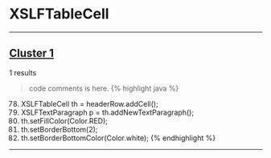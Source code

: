 # XSLFTableCell

***

## [Cluster 1](./1)
1 results
> code comments is here.
{% highlight java %}
78. XSLFTableCell th = headerRow.addCell();
79. XSLFTextParagraph p = th.addNewTextParagraph();
86. th.setFillColor(Color.RED);
87. th.setBorderBottom(2);
88. th.setBorderBottomColor(Color.white);
{% endhighlight %}

***

